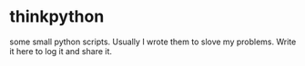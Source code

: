 # thinkpython

some small python scripts.
Usually I wrote them to slove my problems. Write it here to log it and share it.
